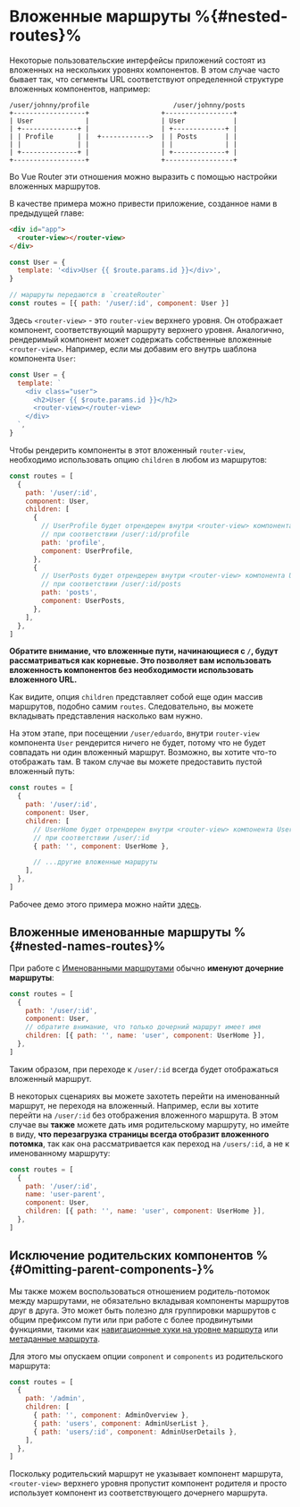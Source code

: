 # Вложенные маршруты %{#nested-routes}%

<VueSchoolLink
  href="https://vueschool.io/lessons/nested-routes"
  title="Узнайте о вложенных маршрутах"
/>

Некоторые пользовательские интерфейсы приложений состоят из вложенных на нескольких уровнях компонентов. В этом случае часто бывает так, что сегменты URL соответствуют определенной структуре вложенных компонентов, например:

```
/user/johnny/profile                     /user/johnny/posts
+------------------+                  +-----------------+
| User             |                  | User            |
| +--------------+ |                  | +-------------+ |
| | Profile      | |  +------------>  | | Posts       | |
| |              | |                  | |             | |
| +--------------+ |                  | +-------------+ |
+------------------+                  +-----------------+
```

Во Vue Router эти отношения можно выразить с помощью настройки вложенных маршрутов.

В качестве примера можно привести приложение, созданное нами в предыдущей главе:

```html
<div id="app">
  <router-view></router-view>
</div>
```

```js
const User = {
  template: '<div>User {{ $route.params.id }}</div>',
}

// маршруты передаются в `createRouter`
const routes = [{ path: '/user/:id', component: User }]
```

Здесь `<router-view>` - это `router-view` верхнего уровня. Он отображает компонент, соответствующий маршруту верхнего уровня. Аналогично, рендеримый компонент может содержать собственные вложенные `<router-view>`. Например, если мы добавим его внутрь шаблона компонента `User`:

```js
const User = {
  template: `
    <div class="user">
      <h2>User {{ $route.params.id }}</h2>
      <router-view></router-view>
    </div>
  `,
}
```

Чтобы рендерить компоненты в этот вложенный `router-view`, необходимо использовать опцию `children` в любом из маршрутов:

```js
const routes = [
  {
    path: '/user/:id',
    component: User,
    children: [
      {
        // UserProfile будет отрендерен внутри <router-view> компонента User
        // при соответствии /user/:id/profile
        path: 'profile',
        component: UserProfile,
      },
      {
        // UserPosts будет отрендерен внутри <router-view> компонента User
        // при соответствии /user/:id/posts
        path: 'posts',
        component: UserPosts,
      },
    ],
  },
]
```

**Обратите внимание, что вложенные пути, начинающиеся с `/`, будут рассматриваться как корневые. Это позволяет вам использовать вложенность компонентов без необходимости использовать вложенного URL.**

Как видите, опция `children` представляет собой еще один массив маршрутов, подобно самим `routes`. Следовательно, вы можете вкладывать представления насколько вам нужно.

На этом этапе, при посещении `/user/eduardo`, внутри `router-view` компонента `User` рендерится ничего не будет, потому что не будет совпадать ни один вложенный маршрут. Возможно, вы хотите что-то отображать там. В таком случае вы можете предоставить пустой вложенный путь:

```js
const routes = [
  {
    path: '/user/:id',
    component: User,
    children: [
      // UserHome будет отрендерен внутри <router-view> компонента User
      // при соответствии /user/:id
      { path: '', component: UserHome },

      // ...другие вложенные маршруты
    ],
  },
]
```

Рабочее демо этого примера можно найти [здесь](https://codesandbox.io/s/nested-views-vue-router-4-examples-hl326?initialpath=%2Fusers%2Feduardo).

## Вложенные именованные маршруты %{#nested-names-routes}%

При работе с [Именованными маршрутами](./named-routes.md) обычно **именуют дочерние маршруты**:

```js
const routes = [
  {
    path: '/user/:id',
    component: User,
    // обратите внимание, что только дочерний маршрут имеет имя
    children: [{ path: '', name: 'user', component: UserHome }],
  },
]
```

Таким образом, при переходе к `/user/:id` всегда будет отображаться вложенный маршрут.

В некоторых сценариях вы можете захотеть перейти на именованный маршрут, не переходя на вложенный. Например, если вы хотите перейти на `/user/:id` без отображения вложенного маршрута. В этом случае вы **также** можете дать имя родительскому маршруту, но имейте в виду, **что перезагрузка страницы всегда отобразит вложенного потомка**, так как она рассматривается как переход на `/users/:id`, а не к именованному маршруту:

```js
const routes = [
  {
    path: '/user/:id',
    name: 'user-parent',
    component: User,
    children: [{ path: '', name: 'user', component: UserHome }],
  },
]
```

## Исключение родительских компонентов <Badge text="4.1+" /> %{#Omitting-parent-components-}%

Мы также можем воспользоваться отношением родитель-потомок между маршрутами, не обязательно вкладывая компоненты маршрутов друг в друга. Это может быть полезно для группировки маршрутов с общим префиксом пути или при работе с более продвинутыми функциями, такими как [навигационные хуки на уровне маршрута](../advanced/navigation-guards#Per-Route-Guard) или [метаданные маршрута](../advanced/meta).

Для этого мы опускаем опции `component` и `components` из родительского маршрута:

```js
const routes = [
  {
    path: '/admin',
    children: [
      { path: '', component: AdminOverview },
      { path: 'users', component: AdminUserList },
      { path: 'users/:id', component: AdminUserDetails },
    ],
  },
]
```

Поскольку родительский маршрут не указывает компонент маршрута, `<router-view>` верхнего уровня пропустит компонент родителя и просто использует компонент из соответствующего дочернего маршрута.
